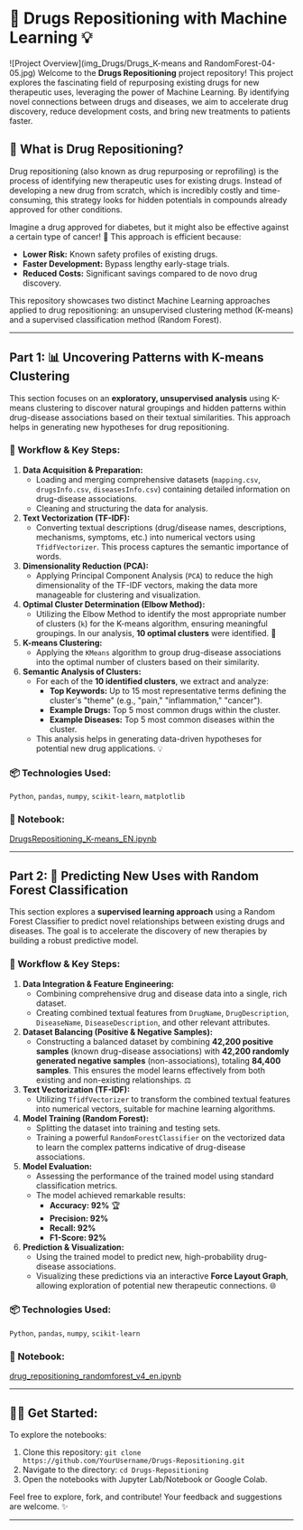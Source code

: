 # 💊 Drugs Repositioning with Machine Learning 💡
![Project Overview](img_Drugs/Drugs_K-means and RandomForest-04-05.jpg)
Welcome to the **Drugs Repositioning** project repository! This project explores the fascinating field of repurposing existing drugs for new therapeutic uses, leveraging the power of Machine Learning. By identifying novel connections between drugs and diseases, we aim to accelerate drug discovery, reduce development costs, and bring new treatments to patients faster.

## 🤔 What is Drug Repositioning?

Drug repositioning (also known as drug repurposing or reprofiling) is the process of identifying new therapeutic uses for existing drugs. Instead of developing a new drug from scratch, which is incredibly costly and time-consuming, this strategy looks for hidden potentials in compounds already approved for other conditions.

Imagine a drug approved for diabetes, but it might also be effective against a certain type of cancer! 🤯 This approach is efficient because:
* **Lower Risk:** Known safety profiles of existing drugs.
* **Faster Development:** Bypass lengthy early-stage trials.
* **Reduced Costs:** Significant savings compared to de novo drug discovery.

This repository showcases two distinct Machine Learning approaches applied to drug repositioning: an unsupervised clustering method (K-means) and a supervised classification method (Random Forest).

---

## Part 1: 📊 Uncovering Patterns with K-means Clustering

This section focuses on an **exploratory, unsupervised analysis** using K-means clustering to discover natural groupings and hidden patterns within drug-disease associations based on their textual similarities. This approach helps in generating new hypotheses for drug repositioning.

### 🚀 Workflow & Key Steps:

1.  **Data Acquisition & Preparation:**
    * Loading and merging comprehensive datasets (`mapping.csv`, `drugsInfo.csv`, `diseasesInfo.csv`) containing detailed information on drug-disease associations.
    * Cleaning and structuring the data for analysis.
2.  **Text Vectorization (TF-IDF):**
    * Converting textual descriptions (drug/disease names, descriptions, mechanisms, symptoms, etc.) into numerical vectors using `TfidfVectorizer`. This process captures the semantic importance of words.
3.  **Dimensionality Reduction (PCA):**
    * Applying Principal Component Analysis (`PCA`) to reduce the high dimensionality of the TF-IDF vectors, making the data more manageable for clustering and visualization.
4.  **Optimal Cluster Determination (Elbow Method):**
    * Utilizing the Elbow Method to identify the most appropriate number of clusters (`k`) for the K-means algorithm, ensuring meaningful groupings. In our analysis, **10 optimal clusters** were identified. 🎯
5.  **K-means Clustering:**
    * Applying the `KMeans` algorithm to group drug-disease associations into the optimal number of clusters based on their similarity.
6.  **Semantic Analysis of Clusters:**
    * For each of the **10 identified clusters**, we extract and analyze:
        * **Top Keywords:** Up to 15 most representative terms defining the cluster's "theme" (e.g., "pain," "inflammation," "cancer").
        * **Example Drugs:** Top 5 most common drugs within the cluster.
        * **Example Diseases:** Top 5 most common diseases within the cluster.
    * This analysis helps in generating data-driven hypotheses for potential new drug applications. 💡

### 📦 Technologies Used:
`Python`, `pandas`, `numpy`, `scikit-learn`, `matplotlib`

### 🔗 Notebook:
[DrugsRepositioning_K-means_EN.ipynb](https://github.com/VicDc/Drugs-Repositioning/blob/main/DrugsRepositioning_K-means_EN.ipynb)

---

## Part 2: 🎯 Predicting New Uses with Random Forest Classification

This section explores a **supervised learning approach** using a Random Forest Classifier to predict novel relationships between existing drugs and diseases. The goal is to accelerate the discovery of new therapies by building a robust predictive model.

### 🚀 Workflow & Key Steps:

1.  **Data Integration & Feature Engineering:**
    * Combining comprehensive drug and disease data into a single, rich dataset.
    * Creating combined textual features from `DrugName`, `DrugDescription`, `DiseaseName`, `DiseaseDescription`, and other relevant attributes.
2.  **Dataset Balancing (Positive & Negative Samples):**
    * Constructing a balanced dataset by combining **42,200 positive samples** (known drug-disease associations) with **42,200 randomly generated negative samples** (non-associations), totaling **84,400 samples**. This ensures the model learns effectively from both existing and non-existing relationships. ⚖️
3.  **Text Vectorization (TF-IDF):**
    * Utilizing `TfidfVectorizer` to transform the combined textual features into numerical vectors, suitable for machine learning algorithms.
4.  **Model Training (Random Forest):**
    * Splitting the dataset into training and testing sets.
    * Training a powerful `RandomForestClassifier` on the vectorized data to learn the complex patterns indicative of drug-disease associations.
5.  **Model Evaluation:**
    * Assessing the performance of the trained model using standard classification metrics.
    * The model achieved remarkable results:
        * **Accuracy: 92%** 🏆
        * **Precision: 92%**
        * **Recall: 92%**
        * **F1-Score: 92%**
6.  **Prediction & Visualization:**
    * Using the trained model to predict new, high-probability drug-disease associations.
    * Visualizing these predictions via an interactive **Force Layout Graph**, allowing exploration of potential new therapeutic connections. 🌐

### 📦 Technologies Used:
`Python`, `pandas`, `numpy`, `scikit-learn`

### 🔗 Notebook:
[drug_repositioning_randomforest_v4_en.ipynb](https://github.com/VicDc/Drugs-Repositioning/blob/main/drug_repositioning_randomforest_v4_en.ipynb)

---

## 👨‍💻 Get Started:

To explore the notebooks:
1.  Clone this repository: `git clone https://github.com/YourUsername/Drugs-Repositioning.git`
2.  Navigate to the directory: `cd Drugs-Repositioning`
3.  Open the notebooks with Jupyter Lab/Notebook or Google Colab.

Feel free to explore, fork, and contribute! Your feedback and suggestions are welcome. ✨

---
